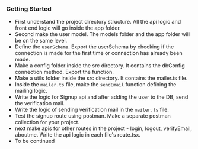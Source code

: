 ### Getting Started

- First understand the project directory structure. All the api logic and front end logic will go inside the app folder.
- Second make the user model. The models folder and the app folder will be on the same level.
- Define the ```userSchema```. Export the userSchema by checking if the connection is made for the first time or connection has already been made.
- Make a config folder inside the src directory. It contains the dbConfig connection method. Export the function.
- Make a utils folder inside the src directory. It contains the mailer.ts file. 
- Inside the ```mailer.ts``` file, make the ```sendEmail``` function defining the mailing logic.
- Write the logic for Signup api and after adding the user to the DB, send the verification mail.
- Write the logic of sending verification mail in the ```mailer.ts``` file.
- Test the signup route using postman. Make a separate postman collection for your project.
- next make apis for other routes in the project - login, logout, verifyEmail, aboutme. Write the api logic in each file's route.tsx.
- To be continued